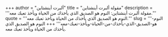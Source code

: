 +++
author = "ألبرت أينشتاين"
title = "مقولة ألبرت أينشتاين"
description = '''مقولة ألبرت أينشتاين: النوم هو الصديق الذي يأخذك من الحياة ويأخذ تعبك معه.'''
quote = '''النوم هو الصديق الذي يأخذك من الحياة ويأخذ تعبك معه.'''
slug = '''النوم-هو-الصديق-الذي-يأخذك-من-الحياة-ويأخذ-تعبك-معه'''
+++
النوم هو الصديق الذي يأخذك من الحياة ويأخذ تعبك معه.
